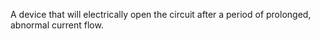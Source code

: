 ﻿A device that will electrically open the circuit after a period of prolonged, abnormal current flow.
